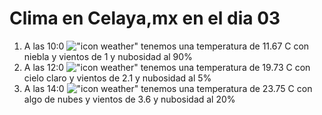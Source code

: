 # Clima en Celaya,mx en el dia 03

1. A las 10:0 !["icon weather"](http://openweathermap.org/img/w/50d.png) tenemos una temperatura de 11.67 C con niebla y  vientos de 1 y nubosidad al 90%
1. A las 12:0 !["icon weather"](http://openweathermap.org/img/w/01d.png) tenemos una temperatura de 19.73 C con cielo claro y  vientos de 2.1 y nubosidad al 5%
1. A las 14:0 !["icon weather"](http://openweathermap.org/img/w/02d.png) tenemos una temperatura de 23.75 C con algo de nubes y  vientos de 3.6 y nubosidad al 20%
